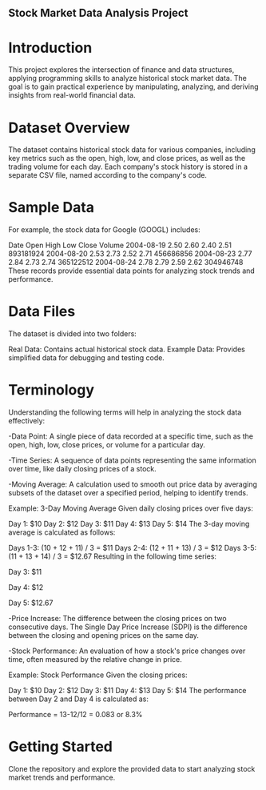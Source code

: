 ## Stock Market Data Analysis Project
# Introduction
This project explores the intersection of finance and data structures, applying programming skills to analyze historical stock market data. The goal is to gain practical experience by manipulating, analyzing, and deriving insights from real-world financial data.

# Dataset Overview
The dataset contains historical stock data for various companies, including key metrics such as the open, high, low, and close prices, as well as the trading volume for each day. Each company's stock history is stored in a separate CSV file, named according to the company's code.

# Sample Data
For example, the stock data for Google (GOOGL) includes:

Date	Open	High	Low	Close	Volume
2004-08-19	2.50	2.60	2.40	2.51	893181924
2004-08-20	2.53	2.73	2.52	2.71	456686856
2004-08-23	2.77	2.84	2.73	2.74	365122512
2004-08-24	2.78	2.79	2.59	2.62	304946748
These records provide essential data points for analyzing stock trends and performance.

# Data Files
The dataset is divided into two folders:

Real Data: Contains actual historical stock data.
Example Data: Provides simplified data for debugging and testing code.
# Terminology
Understanding the following terms will help in analyzing the stock data effectively:

-Data Point: A single piece of data recorded at a specific time, such as the open, high, low, close prices, or volume for a particular day.

-Time Series: A sequence of data points representing the same information over time, like daily closing prices of a stock.

-Moving Average: A calculation used to smooth out price data by averaging subsets of the dataset over a specified period, helping to identify trends.

Example: 3-Day Moving Average
Given daily closing prices over five days:

Day 1: $10
Day 2: $12
Day 3: $11
Day 4: $13
Day 5: $14
The 3-day moving average is calculated as follows:

Days 1-3: (10 + 12 + 11) / 3 = $11
Days 2-4: (12 + 11 + 13) / 3 = $12
Days 3-5: (11 + 13 + 14) / 3 = $12.67
Resulting in the following time series:

Day 3: $11

Day 4: $12

Day 5: $12.67

-Price Increase: The difference between the closing prices on two consecutive days. The Single Day Price Increase (SDPI) is the difference between the closing and opening prices on the same day.

-Stock Performance: An evaluation of how a stock's price changes over time, often measured by the relative change in price.

Example: Stock Performance
Given the closing prices:

Day 1: $10
Day 2: $12
Day 3: $11
Day 4: $13
Day 5: $14
The performance between Day 2 and Day 4 is calculated as:

Performance = 13-12/12 = 0.083 or 8.3%



# Getting Started
Clone the repository and explore the provided data to start analyzing stock market trends and performance.

